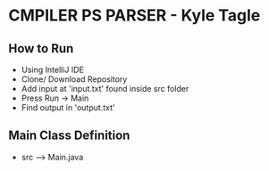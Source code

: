 # CMPILER PS PARSER - Kyle Tagle

## How to Run
* Using IntelliJ IDE
* Clone/ Download Repository 
* Add input at 'input.txt' found inside src folder
* Press Run -> Main
* Find output in 'output.txt'

## Main Class Definition
* src --> Main.java
